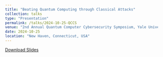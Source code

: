 ```yaml
---
title: "Beating Quantum Computing through Classical Attacks"
collection: talks
type: "Presentation"
permalink: /talks/2024-10-25-QCCS
venue: "2nd Annual Quantum Computer Cybersecurity Symposium, Yale University"
date: 2024-10-25
location: "New Haven, Connecticut, USA"
---
```

[Download Slides](http://Siyi-06.github.io/files/2024-10-25-QCCS.pptx)
